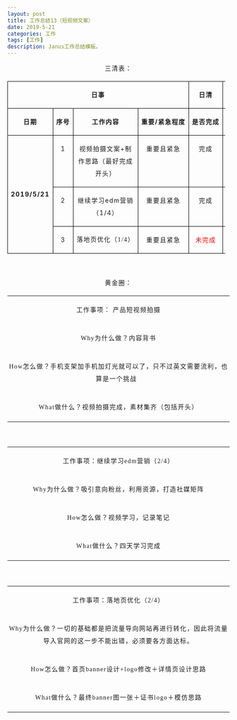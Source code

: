 ```yaml
---
layout: post
title: 工作总结13（短视频文案）
date: 2019-5-21
categories: 工作
tags: [工作]
description: Janus工作总结模板。
---
```

<p style="letter-spacing: 1.5px; line-height: 1.75em; text-align: center;">
    <span style="font-size: 14px;">三清表：</span>
</p>
<table cellspacing="0" cellpadding="0" style="width: 494px;">
    <tbody>
        <tr style=";height:24px" class="firstRow">
            <td width="333" nowrap="" colspan="4" valign="top" style="border: 1px solid windowtext; padding: 0px 7px;" height="24">
                <p style="text-align: center; letter-spacing: 1.5px; line-height: 1.75em;">
                    <span style="font-size: 14px;"><strong>日事</strong></span>
                </p>
            </td>
            <td width="54" nowrap="" valign="top" style="border-top: 1px solid windowtext; border-right: 1px solid windowtext; border-bottom: 1px solid windowtext; border-image: initial; border-left: none; padding: 0px 7px;" height="24">
                <p style="text-align: center; letter-spacing: 1.5px; line-height: 1.75em;">
                    <span style="font-size: 14px;"><strong>日清</strong></span>
                </p>
            </td>
            <td width="166" nowrap="" valign="top" style="border-top: 1px solid windowtext; border-right: 1px solid windowtext; border-bottom: 1px solid windowtext; border-image: initial; border-left: none; padding: 0px 7px;" height="24">
                <p style="text-align: center; letter-spacing: 1.5px; line-height: 1.75em;">
                    <span style="font-size: 14px;"><strong>日高</strong></span>
                </p>
            </td>
        </tr>
        <tr style=";height:21px">
            <td width="85" nowrap="" valign="top" style="border-right: 1px solid windowtext; border-bottom: 1px solid windowtext; border-left: 1px solid windowtext; border-image: initial; border-top: none; padding: 0px 7px;" height="21">
                <p style="text-align: center; letter-spacing: 1.5px; line-height: 1.75em;">
                    <span style="font-size: 14px;"><strong>日期</strong></span>
                </p>
            </td>
            <td width="30" nowrap="" valign="top" style="border-top: none; border-left: none; border-bottom: 1px solid windowtext; border-right: 1px solid windowtext; padding: 0px 7px;" height="21">
                <p style="text-align: center; letter-spacing: 1.5px; line-height: 1.75em;">
                    <span style="font-size: 14px;"><strong>序号</strong></span>
                </p>
            </td>
            <td width="132" nowrap="" valign="top" style="border-top: none; border-left: none; border-bottom: 1px solid windowtext; border-right: 1px solid windowtext; padding: 0px 7px;" height="21">
                <p style="text-align: center; letter-spacing: 1.5px; line-height: 1.75em;">
                    <span style="font-size: 14px;"><strong>工作内容</strong></span>
                </p>
            </td>
            <td width="87" nowrap="" valign="top" style="border-top: none; border-left: none; border-bottom: 1px solid windowtext; border-right: 1px solid windowtext; padding: 0px 7px;" height="21">
                <p style="text-align: center; letter-spacing: 1.5px; line-height: 1.75em;">
                    <span style="font-size: 14px;"><strong>重要/紧急程度</strong></span>
                </p>
            </td>
            <td width="54" nowrap="" valign="top" style="border-top: none; border-left: none; border-bottom: 1px solid windowtext; border-right: 1px solid windowtext; padding: 0px 7px;" height="21">
                <p style="text-align: center; letter-spacing: 1.5px; line-height: 1.75em;">
                    <span style="font-size: 14px;"><strong>是否完成</strong></span>
                </p>
            </td>
            <td width="166" nowrap="" valign="top" style="border-top: none; border-left: none; border-bottom: 1px solid windowtext; border-right: 1px solid windowtext; padding: 0px 7px;" height="21">
                <p style="text-align: center; letter-spacing: 1.5px; line-height: 1.75em;">
                    <span style="font-size: 14px;"><strong>如何做得更好？</strong></span>
                </p>
            </td>
        </tr>
        <tr style=";height:21px">
            <td width="85" nowrap="" rowspan="3" style="border-right: 1px solid windowtext; border-bottom: 1px solid windowtext; border-left: 1px solid windowtext; border-image: initial; border-top: none; padding: 0px 7px;" height="21">
                <p style="text-align: center; letter-spacing: 1.5px; line-height: 1.75em;">
                    <span style="font-size: 14px;"><strong>2019/5/21</strong></span>
                </p>
            </td>
            <td width="30" valign="top" style="border-top: none; border-left: none; border-bottom: 1px solid windowtext; border-right: 1px solid windowtext; padding: 0px 7px;" height="21">
                <p style="text-align: center; letter-spacing: 1.5px; line-height: 1.75em;">
                    <span style="font-size: 14px;">1</span>
                </p>
            </td>
            <td width="132" valign="top" style="border-top: none; border-left: none; border-bottom: 1px solid windowtext; border-right: 1px solid windowtext; padding: 0px 7px;" height="21">
                <p style="text-align: center; letter-spacing: 1.5px; line-height: 1.75em;">
                    <span style="font-size: 14px;">视频拍摄文案+制作思路（最好完成开头）</span>
                </p>
            </td>
            <td width="87" nowrap="" valign="top" style="border-top: none; border-left: none; border-bottom: 1px solid windowtext; border-right: 1px solid windowtext; padding: 0px 7px;" height="21">
                <p style="text-align: center; letter-spacing: 1.5px; line-height: 1.75em;">
                    <span style="font-size: 14px;">重要且紧急</span>
                </p>
            </td>
            <td width="54" nowrap="" valign="top" style="border-top: none; border-left: none; border-bottom: 1px solid windowtext; border-right: 1px solid windowtext; padding: 0px 7px;" height="21">
                <p style="text-align: center; letter-spacing: 1.5px; line-height: 1.75em;">
                    <span style="font-size: 14px;">完成</span>
                </p>
            </td>
            <td width="166" valign="top" style="border-top: none; border-left: none; border-bottom: 1px solid windowtext; border-right: 1px solid windowtext; padding: 0px 7px;" height="21">
                <p style="letter-spacing: 1.5px; line-height: 1.75em; text-align: center;">
                    <span style="font-size: 14px;">AE开头选取，先做短视频在总结，文案挺重要的。</span>
                </p>
            </td>
        </tr>
        <tr style=";height:21px">
            <td width="30" valign="top" style="border-top: none; border-left: none; border-bottom: 1px solid windowtext; border-right: 1px solid windowtext; padding: 0px 7px;" height="21">
                <p style="text-align: center; letter-spacing: 1.5px; line-height: 1.75em;">
                    <span style="font-size: 14px;">2</span>
                </p>
            </td>
            <td width="132" valign="top" style="border-top: none; border-left: none; border-bottom: 1px solid windowtext; border-right: 1px solid windowtext; padding: 0px 7px;" height="21">
                <p style="text-align: center; letter-spacing: 1.5px; line-height: 1.75em;">
                    <span style="font-size: 14px;">继续学习edm营销（1/4）</span>
                </p>
            </td>
            <td width="87" nowrap="" valign="top" style="border-top: none; border-left: none; border-bottom: 1px solid windowtext; border-right: 1px solid windowtext; padding: 0px 7px;" height="21">
                <p style="text-align: center; letter-spacing: 1.5px; line-height: 1.75em;">
                    <span style="font-size: 14px;">重要且紧急</span>
                </p>
            </td>
            <td width="54" nowrap="" valign="top" style="border-top: none; border-left: none; border-bottom: 1px solid windowtext; border-right: 1px solid windowtext; padding: 0px 7px;" height="21">
                <p style="text-align: center; letter-spacing: 1.5px; line-height: 1.75em;">
                    <span style="font-size: 14px;">完成</span>
                </p>
            </td>
            <td width="166" valign="top" style="border-top: none; border-left: none; border-bottom: 1px solid windowtext; border-right: 1px solid windowtext; padding: 0px 7px;" height="21">
                <p style="text-align: center; letter-spacing: 1.5px; line-height: 1.75em;">
                    <span style="font-size: 14px;">运用新工具</span>
                </p>
            </td>
        </tr>
        <tr style=";height:21px">
            <td width="30" valign="top" style="border-top: none; border-left: none; border-bottom: 1px solid windowtext; border-right: 1px solid windowtext; padding: 0px 7px;" height="21">
                <p style="text-align: center; letter-spacing: 1.5px; line-height: 1.75em;">
                    <span style="font-size: 14px;">3</span>
                </p>
            </td>
            <td width="132" valign="top" style="border-top: none; border-left: none; border-bottom: 1px solid windowtext; border-right: 1px solid windowtext; padding: 0px 7px;" height="21">
                <p style="text-align: center; letter-spacing: 1.5px; line-height: 1.75em;">
                    <span style="font-family: 宋体; font-size: 14px;">落地页优化（1/4）</span>
                </p>
            </td>
            <td width="87" nowrap="" valign="top" style="border-top: none; border-left: none; border-bottom: 1px solid windowtext; border-right: 1px solid windowtext; padding: 0px 7px;" height="21">
                <p style="text-align: center; letter-spacing: 1.5px; line-height: 1.75em;">
                    <span style="font-size: 14px;">重要且紧急</span>
                </p>
            </td>
            <td width="54" nowrap="" valign="top" style="border-top: none; border-left: none; border-bottom: 1px solid windowtext; border-right: 1px solid windowtext; padding: 0px 7px;" height="21">
                <p style="text-align: center; letter-spacing: 1.5px; line-height: 1.75em;">
                    <span style="color: red; font-size: 14px;">未完成</span>
                </p>
            </td>
            <td width="166" valign="top" style="border-top: none; border-left: none; border-bottom: 1px solid windowtext; border-right: 1px solid windowtext; padding: 0px 7px;" height="21"></td>
        </tr>
    </tbody>
</table>
<p style="letter-spacing: 1.5px; line-height: 1.75em; text-align: center;">
    <span style="font-size: 14px;">&nbsp;</span>
</p>
<p style="letter-spacing: 1.5px; line-height: 1.75em; text-align: center;">
    <span style="font-size: 14px;">黄金圈：</span>
</p>
<table cellspacing="0" cellpadding="0" width="553">
    <tbody>
        <tr class="firstRow">
            <td width="553" valign="top" style="padding: 2px;">
                <p style="text-align: center; letter-spacing: 1.5px; line-height: 1.75em;">
                    <span style="font-family: 宋体; font-size: 14px;">工作事项： 产品短视频拍摄</span>
                </p>
            </td>
        </tr>
        <tr>
            <td width="553" valign="top" style="padding: 2px;">
                <p style="text-align: center; letter-spacing: 1.5px; line-height: 1.75em;">
                    <span style="font-family: 宋体; font-size: 14px;">Why为什么做？内容背书</span>
                </p>
            </td>
        </tr>
        <tr>
            <td width="553" valign="top" style="padding: 2px;">
                <p style="text-align: center; letter-spacing: 1.5px; line-height: 1.75em;">
                    <span style="font-family: 宋体; font-size: 14px;">How怎么做？手机支架加手机加灯光就可以了，只不过英文需要流利，也算是一个挑战 &nbsp; </span>
                </p>
            </td>
        </tr>
        <tr>
            <td width="553" valign="top" style="padding: 2px;">
                <p style="text-align: center; letter-spacing: 1.5px; line-height: 1.75em;">
                    <span style="font-family: 宋体; font-size: 14px;">What做什么？视频拍摄完成，素材集齐（包括开头）</span>
                </p>
            </td>
        </tr>
    </tbody>
</table>
<p style="letter-spacing: 1.5px; line-height: 1.75em; text-align: center;">
    <span style="font-size: 14px;">&nbsp;</span>
</p>
<table cellspacing="0" cellpadding="0" width="553">
    <tbody>
        <tr class="firstRow">
            <td width="553" valign="top" style="padding: 2px;">
                <p style="text-align: center; letter-spacing: 1.5px; line-height: 1.75em;">
                    <span style="font-family: 宋体; font-size: 14px;">工作事项：继续学习edm营销（2/4）</span>
                </p>
            </td>
        </tr>
        <tr>
            <td width="553" valign="top" style="padding: 2px;">
                <p style="text-align: center; letter-spacing: 1.5px; line-height: 1.75em;">
                    <span style="font-family: 宋体; font-size: 14px;">Why为什么做？吸引意向粉丝，利用资源，打造社媒矩阵</span>
                </p>
            </td>
        </tr>
        <tr>
            <td width="553" valign="top" style="padding: 2px;">
                <p style="text-align: center; letter-spacing: 1.5px; line-height: 1.75em;">
                    <span style="font-family: 宋体; font-size: 14px;">How怎么做？视频学习，记录笔记</span>
                </p>
            </td>
        </tr>
        <tr>
            <td width="553" valign="top" style="padding: 2px;">
                <p style="text-align: center; letter-spacing: 1.5px; line-height: 1.75em;">
                    <span style="font-family: 宋体; font-size: 14px;">What做什么？四天学习完成</span>
                </p>
            </td>
        </tr>
    </tbody>
</table>
<p style="letter-spacing: 1.5px; line-height: 1.75em; text-align: center;">
    <span style="font-size: 14px;">&nbsp;</span>
</p>
<table cellspacing="0" cellpadding="0" width="553">
    <tbody>
        <tr class="firstRow">
            <td width="553" valign="top" style="padding: 2px;">
                <p style="text-align: center; letter-spacing: 1.5px; line-height: 1.75em;">
                    <span style="font-family: 宋体; font-size: 14px;">工作事项：落地页优化（2/4）</span>
                </p>
            </td>
        </tr>
        <tr>
            <td width="553" valign="top" style="padding: 2px;">
                <p style="text-align: center; letter-spacing: 1.5px; line-height: 1.75em;">
                    <span style="font-family: 宋体; font-size: 14px;">Why为什么做？一切的基础都是把流量导向网站再进行转化，因此将流量导入官网的这一步不能出错，必须要各方面达标。</span>
                </p>
            </td>
        </tr>
        <tr>
            <td width="553" valign="top" style="padding: 2px;">
                <p style="text-align: center; letter-spacing: 1.5px; line-height: 1.75em;">
                    <span style="font-family: 宋体; font-size: 14px;">How怎么做？首页banner设计+logo修改＋详情页设计思路</span>
                </p>
            </td>
        </tr>
        <tr>
            <td width="553" valign="top" style="padding: 2px;">
                <p style="text-align: center; letter-spacing: 1.5px; line-height: 1.75em;">
                    <span style="font-family: 宋体; font-size: 14px;">What做什么？最终banner图一张＋证书logo＋模仿思路</span>
                </p>
            </td>
        </tr>
    </tbody>
</table>
<p style="letter-spacing: 1.5px; line-height: 1.75em; text-align: center;">
    <span style="font-size: 14px;">&nbsp;</span>
</p>
<p style="letter-spacing: 1.5px; line-height: 1.75em; text-align: center;">
    <span style="font-size: 14px;">&nbsp;</span>
</p>
<p>
    <br/>
</p>